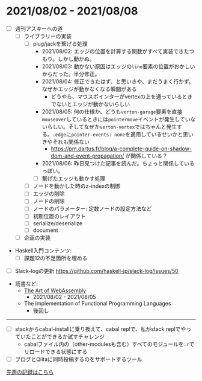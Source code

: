 # 2021/08/02 - 2021/08/08

- [ ] 週刊アスキーへの道
    - [ ] ライブラリーの実装
        - [ ] plug/jackを繋げる処理
            - 2021/08/02: エッジの位置を計算する関数がすべて実装できたつもり。しかし動かぬ。
            - 2021/08/03: 動かない原因はエッジの`line`要素の位置がおかしいからだった。半分修正。
            - 2021/08/04: 修正できたはず、と思いきや、まだうまく行かず。なぜかエッジが動かなくなる瞬間がある
                - どうやら、マウスポインターがvertexの上を通っているときでないとエッジが動かないらしい
            - 2021/08/05: 何の仕様か、どうも`verton-garage`要素を直接`mouseover`しているときには`pointermove`イベントが発生していないらしい。そしてなぜか`verton-vertex`ではちゃんと発生する。`.edge`に`pointer-events: none`を適用しているせいかと思いきやそれも関係ない
                - <https://pm.dartus.fr/blog/a-complete-guide-on-shadow-dom-and-event-propagation/> が関係している？
            - 2021/08/06: 昨日見つけた記事を読んだ。ちょっと関係しているっぽい。
            - [ ] 繋げたエッジも動かす処理
        - [ ] ノードを動かした時のz-indexの制御
        - [ ] エッジの削除
        - [ ] ノードの削除
        - [ ] ノードのパラメーター: 定数ノードの設定方法など
        - [ ] 初期位置のレイアウト
        - [ ] serialize/deserialize
        - [ ] document
    - [ ] 企画の実装
- Haskell入門コンテンツ:
    - [ ] 課題12の不足箇所を埋める
- [ ] Slack-logの更新 <https://github.com/haskell-jp/slack-log/issues/50>
- 読書など:
    - [The Art of WebAssembly](https://nostarch.com/art-webassembly)
        - 2021/08/02 - 2021/08/05
    - The Implementation of Functional Programming Languages
        - 後回し

------

- [ ] stackからcabal-installに乗り換えて、cabal replで、私がstack replでやっていたことができるか試すチャレンジ
    - cabalファイル内の（other-modulesも含む）すべてのモジュールを`:r`でリロードできる状態にする
- [ ] ブログとQiitaに同時投稿するのをサポートするツール

[先週の記録はこちら](https://github.com/igrep/daily-commits/blob/1403391eae0792ebfd3625e9ce2f0222a2f5ab7e/yesterday.md)
